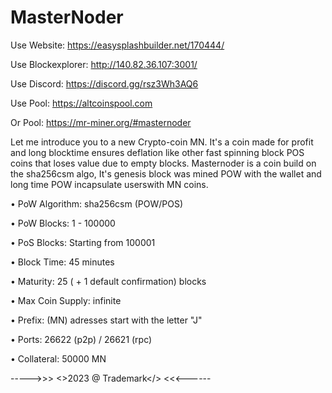 # MasterNoder

Use Website: https://easysplashbuilder.net/170444/

Use Blockexplorer: http://140.82.36.107:3001/

Use Discord: https://discord.gg/rsz3Wh3AQ6

Use Pool: https://altcoinspool.com

Or Pool: https://mr-miner.org/#masternoder

Let me introduce you to a new Crypto-coin MN. It's a coin made for profit and long blocktime ensures deflation like other fast spinning block POS coins that loses value due to empty blocks. Masternoder is a coin build on the sha256csm algo, It's genesis block was mined POW with the wallet and long time POW incapsulate userswith MN coins.

• PoW Algorithm: sha256csm (POW/POS)

• PoW Blocks: 1 - 100000

• PoS Blocks: Starting from 100001

• Block Time: 45 minutes

• Maturity: 25 ( + 1 default confirmation) blocks

• Max Coin Supply: infinite  

• Prefix: (MN) adresses start with the letter "J"

• Ports: 26622 (p2p) / 26621 (rpc)

• Collateral: 50000 MN

----->>> <>2023 @ Trademark</> <<<------
